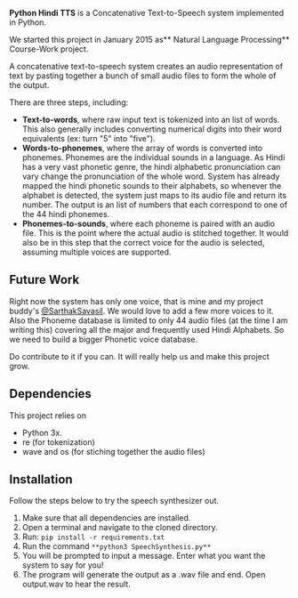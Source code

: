 **Python Hindi TTS** is a Concatenative Text-to-Speech system implemented in Python.

We started this project in January 2015 as** Natural Language Processing** Course-Work project.

A concatenative text-to-speech system creates an audio representation of text by pasting together a bunch of small audio files to form the whole of the output.

There are three steps, including:

* **Text-to-words**, where raw input text is tokenized into an list of words. This also generally includes converting numerical digits into their word equivalents (ex: turn "5" into "five").
* **Words-to-phonemes**, where the array of words is converted into phonemes. Phonemes are the individual sounds in a language. As Hindi has a very vast phonetic genre, the  hindi alphabetic pronunciation can vary change the pronunciation of the whole word. System has already mapped the hindi phonetic sounds to their alphabets, so whenever the alphabet is detected, the system just maps to its audio file and return its number. The output is an list of numbers that each correspond to one of the 44 hindi phonemes.
* **Phonemes-to-sounds**, where each phoneme is paired with an audio file. This is the point where the actual audio is stitched together. It would also be in this step that the correct voice for the audio is selected, assuming multiple voices are supported.

## Future Work
Right now the system has only one voice, that is mine and my project buddy's [@SarthakSavasil][1]. We would love to add a few more voices to it.
Also the Phoneme database is limited to only 44 audio files (at the time I am writing this) covering all the major and frequently used Hindi Alphabets.
So we need to build a bigger Phonetic voice database.

Do contribute to it if you can. It will really help us and make this project grow.

## Dependencies
This project relies on 
* Python 3x.
* re (for tokenization)
* wave and os (for stiching together the audio files)

## Installation
Follow the steps below to try the speech synthesizer out.

1. Make sure that all dependencies are installed.
2. Open a terminal and navigate to the cloned directory.
3. Run: `pip install -r requirements.txt`
4. Run the command `**python3 SpeechSynthesis.py**`
5. You will be prompted to input a message. Enter what you want the system to say for you!
6. The program will generate the output as a .wav file and end. Open output.wav to hear the result.

[1]:https://github.com/SarthakSavasil
